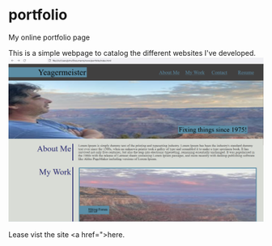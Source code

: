 # portfolio
My online portfolio page

This is a simple webpage to catalog the different websites I've developed.
<img src="./assets/images/portfolio.png">
     
Lease vist the site <a href=">here.</a>
